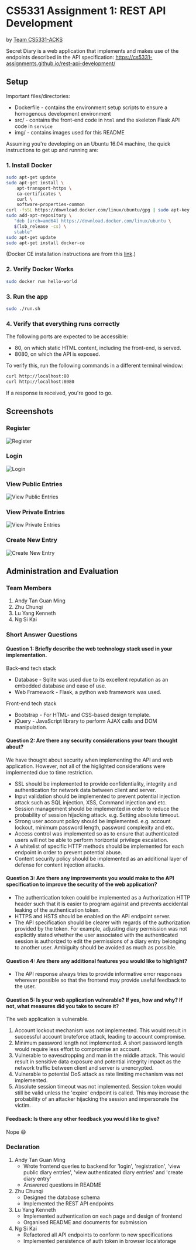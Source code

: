 # CS5331 Assignment 1: REST API Development

by [Team CS5331-ACKS](https://github.com/CS5331-ACKS)

Secret Diary is a web application that implements and makes use of the endpoints described in the API specification: https://cs5331-assignments.github.io/rest-api-development/

## Setup

Important files/directories:
- Dockerfile - contains the environment setup scripts to ensure a homogenous development environment
- src/ - contains the front-end code in `html` and the skeleton Flask API code in `service`
- img/ - contains images used for this README

Assuming you're developing on an Ubuntu 16.04 machine, the quick instructions to get up and running are:

### 1. Install Docker

```bash
sudo apt-get update
sudo apt-get install \
    apt-transport-https \
    ca-certificates \
    curl \
    software-properties-common
curl -fsSL https://download.docker.com/linux/ubuntu/gpg | sudo apt-key add -
sudo add-apt-repository \
   "deb [arch=amd64] https://download.docker.com/linux/ubuntu \
   $(lsb_release -cs) \
   stable"
sudo apt-get update
sudo apt-get install docker-ce
```

(Docker CE installation instructions are from this [link](https://docs.docker.com/install/linux/docker-ce/ubuntu/#install-using-the-repository).)

### 2. Verify Docker Works

```bash
sudo docker run hello-world
```

### 3. Run the app

```bash
sudo ./run.sh
```

### 4. Verify that everything runs correctly

The following ports are expected to be accessible:
- 80, on which static HTML content, including the front-end, is served.
- 8080, on which the API is exposed.

To verify this, run the following commands in a different terminal window:

```bash
curl http://localhost:80
curl http://localhost:8080
```

If a response is received, you're good to go.

## Screenshots

### Register
![Register](./img/register.png)

### Login
![Login](./img/login.png)

### View Public Entries
![View Public Entries](./img/public_entries.png)

### View Private Entries
![View Private Entries](./img/private_entries.png)

### Create New Entry
![Create New Entry](./img/create_entry.png)

## Administration and Evaluation

### Team Members

1. Andy Tan Guan Ming
2. Zhu Chunqi
3. Lu Yang Kenneth
4. Ng Si Kai

### Short Answer Questions

#### Question 1: Briefly describe the web technology stack used in your implementation.

Back-end tech stack
- Database - Sqlite was used due to its excellent reputation as an embedded database and ease of use.
- Web Framework - Flask, a python web framework was used.

Front-end tech stack
- Bootstrap - For HTML- and CSS-based design template.
- jQuery - JavaScript library to perform AJAX calls and DOM manipulation.

#### Question 2: Are there any security considerations your team thought about?

We have thought about security when implementing the API and web application. However, not all of the higlighted considerations were implemented due to time restriction.
- SSL should be implemented to provide confidentiality, integrity and authentication for network data between client and server.
- Input validation should be implemented to prevent potential injection attack such as SQL injection, XSS, Command injection and etc.
- Session management should be implemented in order to reduce the probability of session hijacking attack. e.g. Setting absolute timeout.
- Strong user account policy should be implemented. e.g. account lockout, minimum password length, password complexity and etc.
- Access control was implemented so as to ensure that authenticated users will not be able to perform horizontal privilege escalation.
- A whitelist of specific HTTP methods should be implemented for each endpoint in order to prevent potential abuse.
- Content security policy should be implemented as an additional layer of defense for content injection attacks.

#### Question 3: Are there any improvements you would make to the API specification to improve the security of the web application?

- The authentication token could be implemented as a Authorization HTTP header such that it is easier to program against and prevents accidental leaking of the authentication token.
- HTTPS and HSTS should be enabled on the API endpoint server.
- The API specification should be clearer with regards of the authorization provided by the token. For example, adjusting diary permission was not explicitly stated whether the user associated with the authenticated session is authorized to edit the permissions of a diary entry belonging to another user. Ambiguity should be avoided as much as possible.

#### Question 4: Are there any additional features you would like to highlight?

- The API response always tries to provide informative error responses wherever possible so that the frontend may provide useful feedback to the user.

#### Question 5: Is your web application vulnerable? If yes, how and why? If not, what measures did you take to secure it?

The web application is vulnerable.

1. Account lockout mechanism was not implemented. This would result in successful account bruteforce attack, leading to account compromise.
2. Minimum password length not implemented. A short password length would require less effort to compromise an account.
3. Vulnerable to eavesdropping and man in the middle attack. This would result in sensitive data exposure and potential integrity impact as the network traffic between client and server is unencrypted.
4. Vulnerable to potential DoS attack as rate limiting mechanism was not implemented.
5. Absolute session timeout was not implemented. Session token would still be valid unless the 'expire' endpoint is called. This may increase the probability of an attacker hijacking the session and impersonate the victim.

#### Feedback: Is there any other feedback you would like to give?

Nope :smile:

### Declaration

1. Andy Tan Guan Ming
    - Wrote frontend queries to backend for 'login', 'registration', 'view public diary entries', 'view authenticated diary entries' and 'create diary entry'
    - Answered questions in README
2. Zhu Chunqi
    - Designed the database schema
    - Implemented the REST API endpoints
3. Lu Yang Kenneth
    - Implemented authentication on each page and design of frontend
    - Organised README and documents for submission
4. Ng Si Kai
    - Refactored all API endpoints to conform to new specifications
    - Implemented persistence of auth token in browser localstorage
